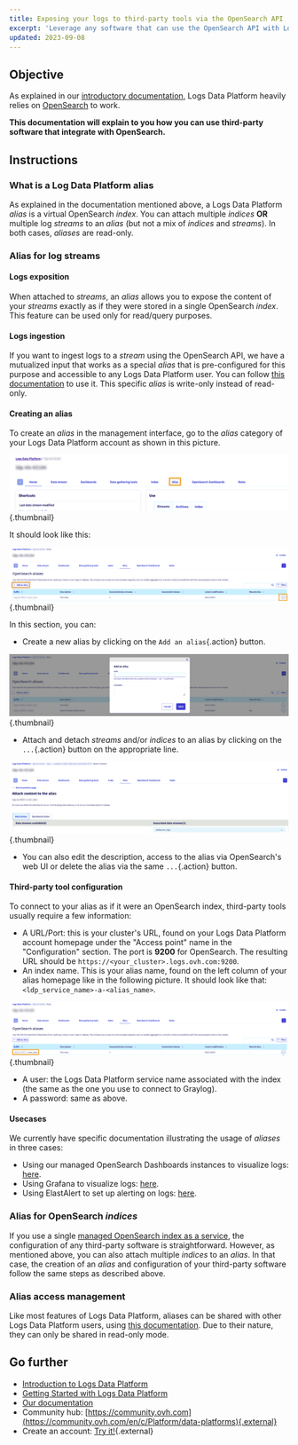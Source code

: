 ```yaml
---
title: Exposing your logs to third-party tools via the OpenSearch API
excerpt: 'Leverage any software that can use the OpenSearch API with Logs Data Platform.'
updated: 2023-09-08
---
```


## Objective

As explained in our [introductory documentation](/pages/manage_and_operate/observability/logs_data_platform/getting_started_introduction_to_LDP), Logs Data Platform heavily relies on [OpenSearch](https://github.com/opensearch-project/OpenSearch) to work. 

**This documentation will explain to you how you can use third-party software that integrate with OpenSearch.**

## Instructions

### What is a Log Data Platform alias

As explained in the documentation mentioned above, a Logs Data Platform *alias* is a virtual OpenSearch *index*. You can attach multiple *indices* **OR** multiple log *streams* to an *alias* (but not a mix of *indices* and *streams*). In both cases, *aliases* are read-only.

### Alias for log streams

#### Logs exposition

When attached to *streams*, an *alias* allows you to expose the content of your *streams* exactly as if they were stored in a single OpenSearch *index*. This feature can be used only for read/query purposes.

#### Logs ingestion

If you want to ingest logs to a *stream* using the OpenSearch API, we have a mutualized input that works as a special *alias* that is pre-configured for this purpose and accessible to any Logs Data Platform user. You can follow [this documentation](/pages/manage_and_operate/observability/logs_data_platform/ingestion_opensearch_api_mutualized_input) to use it. This specific *alias* is write-only instead of read-only.

#### Creating an alias

To create an *alias* in the management interface, go to the *alias* category of your Logs Data Platform account as shown in this picture.

![Logs Data Platform homepage alias button location](images/ldp-homepage-circled.png){.thumbnail}

It should look like this:

![Logs Data Platform alias section](images/alias-homepage-circled.png){.thumbnail}

In this section, you can:

- Create a new alias by clicking on the `Add an alias`{.action} button.

![Logs Data Platform homepage alias creation](images/alias-create-blurred.png){.thumbnail}

- Attach and detach *streams* and/or *indices* to an alias by clicking on the `...`{.action} button on the appropriate line.

![Logs Data Platform alias content attachment](images/alias-attach-blurred.png){.thumbnail}

- You can also edit the description, access to the alias via OpenSearch's web UI or delete the alias via the same `...`{.action} button.

#### Third-party tool configuration

To connect to your alias as if it were an OpenSearch index, third-party tools usually require a few information:

- A URL/Port: this is your cluster's URL, found on your Logs Data Platform account homepage under the "Access point" name in the "Configuration" section. The port is **9200** for OpenSearch. The resulting URL should be `https://<your_cluster>.logs.ovh.com:9200`.
- An index name. This is your alias name, found on the left column of your alias homepage like in the following picture. It should look like that: `<ldp_service_name>-a-<alias_name>`.

![Logs Data Platform alias name](images/alias-name.png){.thumbnail}

- A user: the Logs Data Platform service name associated with the index (the same as the one you use to connect to Graylog).
- A password: same as above.

#### Usecases

We currently have specific documentation illustrating the usage of *aliases* in three cases:

- Using our managed OpenSearch Dashboards instances to visualize logs: [here](/pages/manage_and_operate/observability/logs_data_platform/visualization_opensearch_dashboards).
- Using Grafana to visualize logs: [here](/pages/manage_and_operate/observability/logs_data_platform/visualization_grafana).
- Using ElastAlert to set up alerting on logs: [here](/pages/manage_and_operate/observability/logs_data_platform/alerting_elastalert).

### Alias for OpenSearch *indices* 

If you use a single [managed OpenSearch index as a service](/pages/manage_and_operate/observability/logs_data_platform/opensearch_index), the configuration of any third-party software is straightforward. However, as mentioned above, you can also attach multiple *indices* to an *alias*. In that case, the creation of an *alias* and configuration of your third-party software follow the same steps as described above.

### Alias access management

Like most features of Logs Data Platform, aliases can be shared with other Logs Data Platform users, using [this documentation](/pages/manage_and_operate/observability/logs_data_platform/getting_started_roles_permission). Due to their nature, they can only be shared in read-only mode.

## Go further

- [Introduction to Logs Data Platform](/pages/manage_and_operate/observability/logs_data_platform/getting_started_introduction_to_LDP)
- [Getting Started with Logs Data Platform](/pages/manage_and_operate/observability/logs_data_platform/getting_started_quick_start)
- [Our documentation](/products/public-cloud-data-platforms-logs-data-platform)
- Community hub: [https://community.ovh.com](https://community.ovh.com/en/c/Platform/data-platforms){.external}
- Create an account: [Try it!](https://www.ovh.com/fr/order/express/#/express/review?products=~(~(planCode~'logs-account~productId~'logs))){.external}